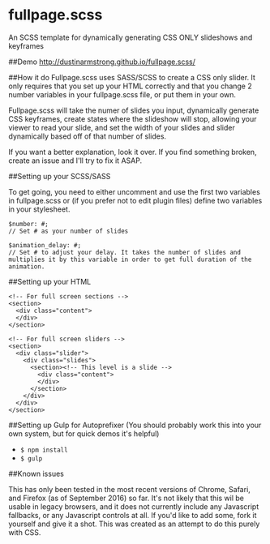 fullpage.scss
=============

An SCSS template for dynamically generating CSS ONLY slideshows and keyframes

##Demo
http://dustinarmstrong.github.io/fullpage.scss/

##How it do
Fullpage.scss uses SASS/SCSS to create a CSS only slider. It only requires that you set up your HTML correctly and that you change 2 number variables in your fullpage.scss file, or put them in your own.

Fullpage.scss will take the numer of slides you input, dynamically generate CSS keyframes, create states where the slideshow will stop, allowing your viewer to read your slide, and set the width of your slides and slider dynamically based off of that number of slides.

If you want a better explanation, look it over. If you find something broken, create an issue and I'll try to fix it ASAP.

##Setting up your SCSS/SASS

To get going, you need to either uncomment and use the first two variables in fullpage.scss or (if you prefer not to edit plugin files) define two variables in your stylesheet.

	$number: #;
	// Set # as your number of slides

	$animation_delay: #;
	// Set # to adjust your delay. It takes the number of slides and multiplies it by this variable in order to get full duration of the animation.

##Setting up your HTML

	<!-- For full screen sections -->
	<section>
	  <div class="content">
	  </div>
	</section>

	<!-- For full screen sliders -->
	<section>
	  <div class="slider">
	    <div class="slides">
	      <section><!-- This level is a slide -->
	        <div class="content">
	        </div>
	      </section>
	    </div>
	  </div>
	</section>


##Setting up Gulp for Autoprefixer (You should probably work this into your own system, but for quick demos it's helpful)

* `$ npm install`
* `$ gulp`

##Known issues

This has only been tested in the most recent versions of Chrome, Safari, and Firefox (as of September 2016) so far. It's not likely that this wil be usable in legacy browsers, and it does not currently include any Javascript fallbacks, or any Javascript controls at all. If you'd like to add some, fork it yourself and give it a shot. This was created as an attempt to do this purely with CSS.
